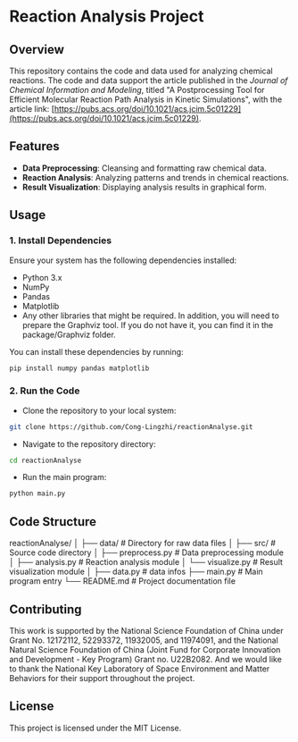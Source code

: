 # Reaction Analysis Project

## Overview

This repository contains the code and data used for analyzing chemical reactions. The code and data support the article published in the *Journal of Chemical Information and Modeling*, titled "A Postprocessing Tool for Efficient Molecular Reaction Path Analysis in Kinetic Simulations", with the article link: [https://pubs.acs.org/doi/10.1021/acs.jcim.5c01229](https://pubs.acs.org/doi/10.1021/acs.jcim.5c01229).

## Features

- **Data Preprocessing**: Cleansing and formatting raw chemical data.
- **Reaction Analysis**: Analyzing patterns and trends in chemical reactions.
- **Result Visualization**: Displaying analysis results in graphical form.

## Usage

### 1. Install Dependencies
Ensure your system has the following dependencies installed:
- Python 3.x
- NumPy
- Pandas
- Matplotlib
- Any other libraries that might be required.
In addition, you will need to prepare the Graphviz tool. If you do not have it, you can find it in the package/Graphviz folder.

You can install these dependencies by running:
```bash
pip install numpy pandas matplotlib
```

### 2. Run the Code
- Clone the repository to your local system:
```bash
git clone https://github.com/Cong-Lingzhi/reactionAnalyse.git
```
- Navigate to the repository directory:
```bash
cd reactionAnalyse
```
- Run the main program:
```bash
python main.py
```

## Code Structure
reactionAnalyse/
│
├── data/                 # Directory for raw data files
│
├── src/                  # Source code directory
│   ├── preprocess.py     # Data preprocessing module
│   ├── analysis.py       # Reaction analysis module
│   └── visualize.py      # Result visualization module
│
├── data.py               # data infos
├── main.py               # Main program entry
└── README.md             # Project documentation file

## Contributing
This work is supported by the National Science Foundation of China under Grant No. 12172112, 52293372, 11932005, and 11974091, and the National Natural Science Foundation of China (Joint Fund for Corporate Innovation and Development - Key Program) Grant no. U22B2082. And we would like to thank the National Key Laboratory of Space Environment and Matter Behaviors for their support throughout the project.

## License
This project is licensed under the MIT License.
